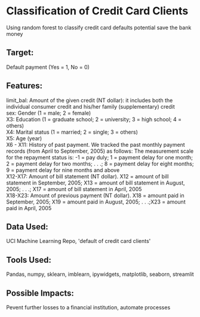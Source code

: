 # Classification of Credit Card Clients

Using random forest to classify credit card defaults potential save the bank money

## Target:
Default payment (Yes = 1, No = 0)

## Features: 
limit_bal: Amount of the given credit (NT dollar): it includes both the individual consumer credit and his/her family (supplementary) credit \
sex: Gender (1 = male; 2 = female) \
X3: Education (1 = graduate school; 2 = university; 3 = high school; 4 = others) \
X4: Marital status (1 = married; 2 = single; 3 = others) \
X5: Age (year) \
X6 - X11: History of past payment. We tracked the past monthly payment records (from April to September, 2005) as follows: The measurement scale for the repayment status is: -1 = pay duly; 1 = payment delay for one month; 2 = payment delay for two months; . . .; 8 = payment delay for eight months; 9 = payment delay for nine months and above \
X12-X17: Amount of bill statement (NT dollar). X12 = amount of bill statement in September, 2005; X13 = amount of bill statement in August, 2005; . . .; X17 = amount of bill statement in April, 2005 \
X18-X23: Amount of previous payment (NT dollar). X18 = amount paid in September, 2005; X19 = amount paid in August, 2005; . . .;X23 = amount paid in April, 2005

## Data Used:
UCI Machine Learning Repo, 'default of credit card clients'

## Tools Used:
Pandas, numpy, sklearn, imblearn, ipywidgets, matplotlib, seaborn, streamlit

## Possible Impacts:
Pevent further losses to a financial institution, automate processes
